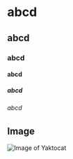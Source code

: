 # abcd
## abcd
### abcd
#### abcd
##### abcd
###### abcd
## Image
![Image of Yaktocat](https://octodex.github.com/images/yaktocat.png)
